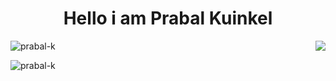 <h1 align="center">Hello i am Prabal Kuinkel</h1>
<img align="right" src="https://media1.giphy.com/media/3oKIPEqDGUULpEU0aQ/giphy.gif?cid=ecf05e470coertgpgp1u1tk5aozykaxjxmh4xlaq6gcx06ik&ep=v1_gifs_search&rid=giphy.gif&ct=g"

<p align="left"> <img src="https://komarev.com/ghpvc/?username=prabal-k&label=Profile%20views&color=0e75b6&style=flat" alt="prabal-k" /> </p>



<p><img align="center" src="https://github-readme-stats.vercel.app/api/top-langs?username=prabal-k&show_icons=true&locale=en&layout=compact" alt="prabal-k" /></p>


